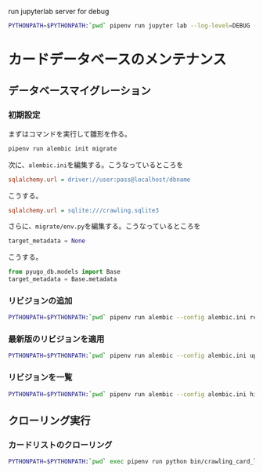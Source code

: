 run jupyterlab server for debug

```bash
PYTHONPATH=$PYTHONPATH:`pwd` pipenv run jupyter lab --log-level=DEBUG --notebook-dir=notebooks
```

# カードデータベースのメンテナンス

## データベースマイグレーション

### 初期設定

まずはコマンドを実行して雛形を作る。
```bash
pipenv run alembic init migrate
```

次に、`alembic.ini`を編集する。こうなっているところを
```alembic.ini
sqlalchemy.url = driver://user:pass@localhost/dbname
```

こうする。
```alembic.ini
sqlalchemy.url = sqlite:///crawling.sqlite3
```

さらに、`migrate/env.py`を編集する。こうなっているところを
```migrate/env.py
target_metadata = None
```

こうする。
```migrate/env.py
from pyugo_db.models import Base
target_metadata = Base.metadata
```
### リビジョンの追加

```bash
PYTHONPATH=$PYTHONPATH:`pwd` pipenv run alembic --config alembic.ini revision --autogenerate
```

### 最新版のリビジョンを適用
```bash
PYTHONPATH=$PYTHONPATH:`pwd` pipenv run alembic --config alembic.ini upgrade head
```

### リビジョンを一覧
```bash
PYTHONPATH=$PYTHONPATH:`pwd` pipenv run alembic --config alembic.ini history
```

## クローリング実行

### カードリストのクローリング

```bash
PYTHONPATH=$PYTHONPATH:`pwd` exec pipenv run python bin/crawling_card_list.py --log-level=DEBUG
```